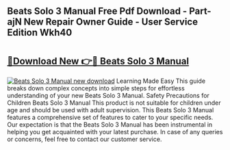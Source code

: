 ## Beats Solo 3 Manual Free Pdf Download - Part-ajN New Repair Owner Guide - User Service Edition Wkh40

# <h2><a href="http://bc23879.oget.top/?id=Beats+Solo+3+Manual">🔗Download New 👉🔴 Beats Solo 3 Manual</a></h2>

[![Beats Solo 3 Manual new download](https://i.imgur.com/5g1atiW.png)](http://bc23879.oget.top/?id=Beats+Solo+3+Manual)
Learning Made Easy This guide breaks down complex concepts into simple steps for effortless understanding of your new Beats Solo 3 Manual. Safety Precautions for Children Beats Solo 3 Manual This product is not suitable for children under age and should be used with adult supervision. This Beats Solo 3 Manual features a comprehensive set of features to cater to your specific needs. Our expectation is that the Beats Solo 3 Manual has been instrumental in helping you get acquainted with your latest purchase. In case of any queries or concerns, feel free to contact our customer service.

